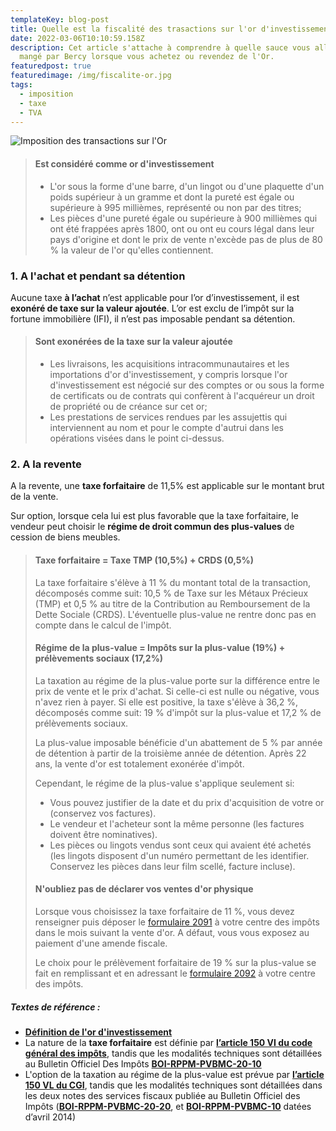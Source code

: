 ```yaml
---
templateKey: blog-post
title: Quelle est la fiscalité des trasactions sur l'or d'investissement ?
date: 2022-03-06T10:10:59.158Z
description: Cet article s'attache à comprendre à quelle sauce vous allez être
  mangé par Bercy lorsque vous achetez ou revendez de l'Or.
featuredpost: true
featuredimage: /img/fiscalite-or.jpg
tags:
  - imposition
  - taxe
  - TVA
---
```

![Imposition des transactions sur l'Or](/img/fiscalite-or.jpg)

> #### Est considéré comme or d'investissement
>
> * L'or sous la forme d'une barre, d'un lingot ou d'une plaquette d'un poids supérieur à un gramme et dont la pureté est égale ou supérieure à 995 millièmes, représenté ou non par des titres;
> * Les pièces d'une pureté égale ou supérieure à 900 millièmes qui ont été frappées après 1800, ont ou ont eu cours légal dans leur pays d'origine et dont le prix de vente n'excède pas de plus de 80 % la valeur de l'or qu'elles contiennent.

### 1. A l'achat et pendant sa détention

Aucune taxe **à l’achat** n’est applicable pour l’or d’investissement, il est **exonéré de taxe sur la valeur ajoutée**. L’or est exclu de l’impôt sur la fortune immobilière (IFI), il n’est pas imposable pendant sa détention.

> #### Sont exonérées de la taxe sur la valeur ajoutée
>
> * Les livraisons, les acquisitions intracommunautaires et les importations d'or d'investissement, y compris lorsque l'or d'investissement est négocié sur des comptes or ou sous la forme de certificats ou de contrats qui confèrent à l'acquéreur un droit de propriété ou de créance sur cet or;
> * Les prestations de services rendues par les assujettis qui interviennent au nom et pour le compte d'autrui dans les opérations visées dans le point ci-dessus.

### 2. A la revente

A la revente, une **taxe forfaitaire** de 11,5% est applicable sur le montant brut de la vente.

Sur option, lorsque cela lui est plus favorable que la taxe forfaitaire, le vendeur peut choisir le **régime de droit commun des plus-values** de cession de biens meubles.

> #### Taxe forfaitaire = Taxe TMP (10,5%) + CRDS (0,5%)
>
> La taxe forfaitaire s'élève à 11 % du montant total de la transaction, décomposés comme suit: 10,5 % de Taxe sur les Métaux Précieux (TMP) et 0,5 % au titre de la Contribution au Remboursement de la Dette Sociale (CRDS). L'éventuelle plus-value ne rentre donc pas en compte dans le calcul de l'impôt.
>
> #### Régime de la plus-value = Impôts sur la plus-value (19%) + prélèvements sociaux (17,2%)
>
> La taxation au régime de la plus-value porte sur la différence entre le prix de vente et le prix d'achat. Si celle-ci est nulle ou négative, vous n'avez rien à payer. Si elle est positive, la taxe s'élève à 36,2 %, décomposés comme suit: 19 % d'impôt sur la plus-value et 17,2 % de prélèvements sociaux.
>
> La plus-value imposable bénéficie d'un abattement de 5 % par année de détention à partir de la troisième année de détention. Après 22 ans, la vente d'or est totalement exonérée d'impôt.
>
> Cependant, le régime de la plus-value s'applique seulement si:
>
> * Vous pouvez justifier de la date et du prix d'acquisition de votre or (conservez vos factures).
> * Le vendeur et l'acheteur sont la même personne (les factures doivent être nominatives).
> * Les pièces ou lingots vendus sont ceux qui avaient été achetés (les lingots disposent d'un numéro permettant de les identifier. Conservez les pièces dans leur film scellé, facture incluse).
>
> #### N'oubliez pas de déclarer vos ventes d'or physique
>
> Lorsque vous choisissez la taxe forfaitaire de 11 %, vous devez renseigner puis déposer le [formulaire 2091](https://www.impots.gouv.fr/formulaire/2091-sd/taxe-forfaitaire-sur-les-cessions-ou-exportations-de-metaux-precieux) à votre centre des impôts dans le mois suivant la vente d'or. A défaut, vous vous exposez au paiement d'une amende fiscale. 
>
> Le choix pour le prélèvement forfaitaire de 19 % sur la plus-value se fait en remplissant et en adressant le [formulaire 2092](https://www.impots.gouv.fr/formulaire/2092-sd/declaration-doption-pour-le-regime-general-de-taxation-des-plus-values) à votre centre des impôts.

##### Textes de référence :

* **[Définition de l'or d'investissement](https://www.legifrance.gouv.fr/codes/article_lc/LEGIARTI000006304536/2000-03-31)**
* La nature de la **taxe forfaitaire** est définie par **[l’article 150 VI du code général des impôts](https://www.legifrance.gouv.fr/codes/article_lc/LEGIARTI000043140066/2020-11-27/)**, tandis que les modalités techniques sont détaillées au Bulletin Officiel Des Impôts **[BOI-RPPM-PVBMC-20-10](https://bofip.impots.gouv.fr/bofip/4151-PGP.html/identifiant=BOI-RPPM-PVBMC-20-10-20181231)**
* L'option de la taxation au régime de la plus-value est prévue par **[l’article 150 VL du CGI](https://www.legifrance.gouv.fr/codes/article_lc/LEGIARTI000028429020/)**, tandis que les modalités techniques sont détaillées dans les deux notes des services fiscaux publiée au Bulletin Officiel des Impôts (**[BOI-RPPM-PVBMC-20-20](https://bofip.impots.gouv.fr/bofip/4161-PGP.html/identifiant=BOI-RPPM-PVBMC-20-20-20140401)**, et **[BOI-RPPM-PVBMC-10](https://bofip.impots.gouv.fr/bofip/3788-PGP.html/identifiant=BOI-RPPM-PVBMC-10-20140401)** datées d’avril 2014)